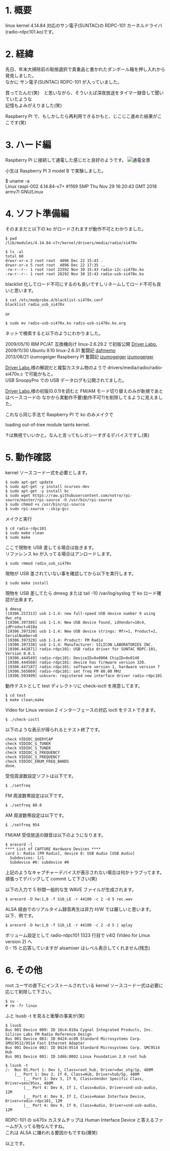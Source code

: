 # 1. 概要

linux kernel 4.14.84 対応のサン電子(SUNTAC)の RDPC-101 カーネルドライバ(radio-rdpc101.ko)です。

# 2. 経緯

先日、年末大掃除前の取捨選択で貴重品と書かれたダンボール箱を押し入れから発見しました。  
なかに サン電子(SUNTAC) RDPC-101 が入っていました。

買ってたんだ(笑)　と思いながら、そういえば深夜放送をタイマー録音して聞いていたような  
記憶もよみがえりました(笑)

Raspberry PI で、もしかしたら再利用できるかもと、じこじこ進めた結果がここです(笑)

# 3. ハード編

Raspberry PI に接続して通電した感じだと良好のようです。
![通電全景](/img/P_20181222_191253.jpg)

小生は Raspberry PI 3 model B で実験しました。  

   $ uname -a  
   Linux raspi-002 4.14.84-v7+ #1169 SMP Thu Nov 29 16:20:43 GMT 2018 armv7l GNU/Linux  

# 4. ソフト準備編

そのままだと以下の ko がロードされますが動作不可とわかりました。  

    $ pwd
    /lib/modules/4.14.84-v7+/kernel/drivers/media/radio/si470x

    $ ls -al
    total 60
    drwxr-xr-x 2 root root  4096 Dec 22 15:43 .
    drwxr-xr-x 5 root root  4096 Dec 22 17:35 ..
    -rw-r--r-- 1 root root 22592 Nov 30 15:43 radio-i2c-si470x.ko
    -rw-r--r-- 1 root root 28292 Nov 30 15:43 radio-usb-si470x.ko

blacklist 化してロード不可にするのも良いですしリネームしてロード不可も良いと思います。  

    $ cat /etc/modprobe.d/blacklist-si470x.conf
    blacklist radio_usb_si470x

or

    $ sudo mv radio-usb-si470x.ko radio-usb-si470x.ko.org

ネットで検索すると以下のようにわかりました。  

2009/05/10 IBM PC/AT 互換機向け linux-2.6.29.2 で初版公開 [Driver Labo.](http://www.drvlabo.jp/wp/archives/72)  
2009/11/30 Ubuntu 9.10 linux-2.6.31 奮闘記 [dafmemo](http://dafmemo.blogspot.com/2009/11/linux-usb-radio-peercast.html)  
2013/08/21 izumogeiger Raspberry PI 奮闘記 [izumogeiger](https://izumogeiger.blogspot.com/search/label/RDPC-101) [izumogeiger](https://gist.github.com/izumogeiger/6268289)  

[Driver Labo.](http://www.drvlabo.jp/wp/archives/3)様の解説だと複製カスタム物のようで drivers/media/radio/radio-si470x.c で可能かもと。  
USB SnoopyPro での USB データログも公開されてました。  

[Driver Labo.](http://www.drvlabo.jp/wp/archives/72)様の初版(0.0.1)を読むと FM/AM モード切り替えのみが新規であとはベースコードの
なかから実動作不要(動作不可?)を削除してるように見えました。  

これなら同じ手法で Raspberry PI で ko のみメイクで  

loading out-of-tree module taints kernel.

↑は無視でいいかと。なんと言ってもレガシーすぎるデバイスですし(笑)  

# 5. 動作確認

kernel ソースコード一式を必要とします。  

    $ sudo apt-get update
    $ sudo apt-get -y install ncurses-dev
    $ sudo apt-get -y install bc
    $ sudo wget https://raw.githubusercontent.com/notro/rpi-source/master/rpi-source -O /usr/bin/rpi-source
    $ sudo chmod +x /usr/bin/rpi-source
    $ sudo rpi-source --skip-gcc

メイクと実行  

    $ cd radio-rdpc101
    $ sudo make clean
    $ sudo make

ここで現物を USB 差してる場合は抜きます。  
リファレンス ko が入ってる場合はアンロードします。  

    $ sudo rmmod radio_usb_si470x

現物が USB 差されていない事を確認してから以下を実行します。  

    $ sudo make install

現物を USB 差してたら dmesg または tail -10 /var/log/syslog で ko ロード確認が出来ます。  

    $ dmesg
    [19306.257313] usb 1-1.4: new full-speed USB device number 9 using dwc_otg
    [19306.397305] usb 1-1.4: New USB device found, idVendor=10c4, idProduct=818a
    [19306.397320] usb 1-1.4: New USB device strings: Mfr=1, Product=2, SerialNumber=0
    [19306.397329] usb 1-1.4: Product: FM Radio
    [19306.397338] usb 1-1.4: Manufacturer: SILICON LABORATORIES INC.
    [19306.442871] radio-rdpc101: USB radio driver for SUNTAC RDPC-101, Version 0.0.1
    [19306.444549] radio-rdpc101: DeviceID=0x000A ChipID=0x0140
    [19306.444560] radio-rdpc101: device has firmware version 320.
    [19306.447187] radio-rdpc101: software version 1, hardware version 7
    [19306.565069] radio-rdpc101: set freq FM 80.00 MHz
    [19306.593499] usbcore: registered new interface driver radio-rdpc101

動作テストとして test ディレクトリに check-ioctl を用意してます。  

    $ cd test
    $ make clean;make

Video for Linux version 2 インターフェースの対応 ioctl をテストできます。  

    $ ./check-ioctl

以下のような表示が得られるとテスト終了です。  

    check VIDIOC_QUERYCAP
    check VIDIOC_G_TUNER
    check VIDIOC_S_TUNER
    check VIDIOC_G_FREQUENCY
    check VIDIOC_S_FREQUENCY
    check VIDIOC_ENUM_FREQ_BANDS
    done.

受信周波数設定ソフトは以下です。  

    $ ./setfreq

FM 周波数帯設定は以下です。  

    $ ./setfreq 80.0

AM 周波数帯設定は以下です。  

    $ ./setfreq 954

FM/AM 受信放送の録音は以下のようになります。  

    $ arecord -l
    **** List of CAPTURE Hardware Devices ****
    card 1: Radio [FM Radio], device 0: USB Audio [USB Audio]
      Subdevices: 1/1
      Subdevice #0: subdevice #0

上記のようなキャプチャーデバイスが表示されない場合は何かトラブってます。  
頑張ってデバッグして commit して下さい(笑)  

以下の入力で 5 秒間一般的な生 WAVE ファイルが生成されます。  

    $ arecord -D hw:1,0 -f S16_LE -r 44100 -c 2 -d 5 rec.wav

ALSA 経由でのリアルタイム録音再生は非力 H/W では厳しいと思います。  
以下、例です。

    $ arecord -D hw:1,0 -f S16_LE -r 44100 -c 2 -d 5 | aplay

ボリューム設定として radio-rdpc101 1323 行目で v4l2 (Video for Linux version 2) へ  
0 - 15 と応答していますが alsamixer はレベル表示してくれません(残念)

# 6. その他

root ユーザの直下にインストールされている kernel ソースコード一式は必要に応じて削除して下さい。  

    $ su -
    # rm -fr linux

ふと lsusb -t を見ると衝撃の事実が(笑)  

    $ lsusb
    Bus 001 Device 009: ID 10c4:818a Cygnal Integrated Products, Inc. Silicon Labs FM Radio Reference Design
    Bus 001 Device 003: ID 0424:ec00 Standard Microsystems Corp. SMSC9512/9514 Fast Ethernet Adapter
    Bus 001 Device 002: ID 0424:9514 Standard Microsystems Corp. SMC9514 Hub
    Bus 001 Device 001: ID 1d6b:0002 Linux Foundation 2.0 root hub

    $ lsusb -t
    /:  Bus 01.Port 1: Dev 1, Class=root_hub, Driver=dwc_otg/1p, 480M
        |__ Port 1: Dev 2, If 0, Class=Hub, Driver=hub/5p, 480M
            |__ Port 1: Dev 3, If 0, Class=Vendor Specific Class, Driver=smsc95xx, 480M
            |__ Port 4: Dev 9, If 1, Class=Audio, Driver=snd-usb-audio, 12M
            |__ Port 4: Dev 9, If 2, Class=Human Interface Device, Driver=radio-rdpc101, 12M
            |__ Port 4: Dev 9, If 0, Class=Audio, Driver=snd-usb-audio, 12M

RDPC-101 の si470x カスタムチップは Human Interface Device と答えるファームが入ってる物なんですね。  
これは ALSA に嫌われる要因かもですね(爆笑)  

以上です。
